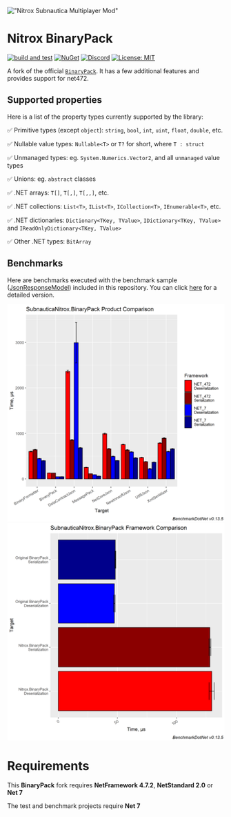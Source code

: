!["Nitrox Subnautica Multiplayer Mod"](https://i.imgur.com/ofnNX5z.gif)

# Nitrox BinaryPack

[![build and test](https://github.com/SubnauticaNitrox/BinaryPack/actions/workflows/build-and-test.yml/badge.svg)](https://github.com/SubnauticaNitrox/BinaryPack/actions/workflows/build-and-test.yml)
[![NuGet](https://img.shields.io/nuget/v/Nitrox.BinaryPack.svg)](https://www.nuget.org/packages/Nitrox.BinaryPack/)
[![Discord](https://img.shields.io/discord/525437013403631617?logo=discord&logoColor=white)](https://discord.gg/E8B4X9s)
[![License: MIT](https://img.shields.io/badge/License-MIT-yellow.svg)](https://opensource.org/licenses/MIT)

A fork of the official [`BinaryPack`](https://github.com/Sergio0694/BinaryPack/). It has a few additional features and provides support for net472.

## Supported properties

Here is a list of the property types currently supported by the library:

✅ Primitive types (except `object`): `string`, `bool`, `int`, `uint`, `float`, `double`, etc.

✅ Nullable value types: `Nullable<T>` or `T?` for short, where `T : struct`

✅ Unmanaged types: eg. `System.Numerics.Vector2`, and all `unmanaged` value types

✅ Unions: eg. `abstract` classes

✅ .NET arrays: `T[]`, `T[,]`, `T[,,]`, etc.

✅ .NET collections: `List<T>`, `IList<T>`, `ICollection<T>`, `IEnumerable<T>`, etc.

✅ .NET dictionaries: `Dictionary<TKey, TValue>`, `IDictionary<TKey, TValue>` and `IReadOnlyDictionary<TKey, TValue>`

✅ Other .NET types: `BitArray`

## Benchmarks

Here are benchmarks executed with the benchmark sample ([JsonResponseModel](https://github.com/SubnauticaNitrox/BinaryPack/blob/master/unit/BinaryPack.Models/JsonResponseModel.cs)) included in this repository. You can click [here](BenchmarkResults/BinaryPack.Benchmark-report-github.md) for a detailed version.

!["BinaryPack Product Benchmark"](https://github.com/SubnauticaNitrox/BinaryPack/blob/master/BenchmarkResults/BinaryPack.Benchmark-barplot.png)
!["BinaryPack Framework Benchmark"](https://github.com/SubnauticaNitrox/BinaryPack/blob/master/BenchmarkResults/BinaryPack.Benchmark-binarypackplot.png)

# Requirements

This **BinaryPack** fork requires **NetFramework 4.7.2**, **NetStandard 2.0** or **Net 7**

The test and benchmark projects require **Net 7**
